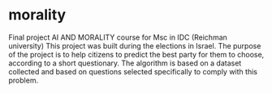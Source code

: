 # morality

Final project AI AND MORALITY course for Msc in IDC (Reichman university)
This project was built during the elections in Israel.
The purpose of the project is to help citizens to predict the best party for them to choose, according to a short questionary.
The algorithm is based on a dataset collected and based on questions selected specifically to comply with this problem.

